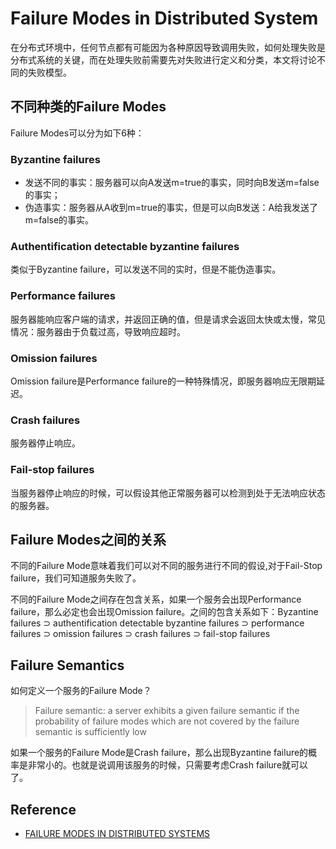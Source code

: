 # Failure Modes in Distributed System
在分布式环境中，任何节点都有可能因为各种原因导致调用失败，如何处理失败是分布式系统的关键，而在处理失败前需要先对失败进行定义和分类，本文将讨论不同的失败模型。

## 不同种类的Failure Modes
Failure Modes可以分为如下6种：

### Byzantine failures
- 发送不同的事实：服务器可以向A发送m=true的事实，同时向B发送m=false的事实；
- 伪造事实：服务器从A收到m=true的事实，但是可以向B发送：A给我发送了m=false的事实。

### Authentification detectable byzantine failures
类似于Byzantine failure，可以发送不同的实时，但是不能伪造事实。

### Performance failures
服务器能响应客户端的请求，并返回正确的值，但是请求会返回太快或太慢，常见情况：服务器由于负载过高，导致响应超时。

### Omission failures
Omission failure是Performance failure的一种特殊情况，即服务器响应无限期延迟。

### Crash failures
服务器停止响应。

### Fail-stop failures
当服务器停止响应的时候，可以假设其他正常服务器可以检测到处于无法响应状态的服务器。

## Failure Modes之间的关系
不同的Failure Mode意味着我们可以对不同的服务进行不同的假设,对于Fail-Stop failure，我们可知道服务失败了。

不同的Failure Mode之间存在包含关系，如果一个服务会出现Performance failure，那么必定也会出现Omission failure。之间的包含关系如下：Byzantine failures ⊃ authentification detectable byzantine failures ⊃ performance failures ⊃ omission failures ⊃ crash failures ⊃ fail-stop failures

## Failure Semantics
如何定义一个服务的Failure Mode？

> Failure semantic: a server exhibits a given failure semantic if the probability of failure modes which are not covered by the failure semantic is sufficiently low

如果一个服务的Failure Mode是Crash failure，那么出现Byzantine failure的概率是非常小的。也就是说调用该服务的时候，只需要考虑Crash failure就可以了。

## Reference
- [FAILURE MODES IN DISTRIBUTED SYSTEMS](http://alvaro-videla.com/2013/12/failure-modes-in-distributed-systems.html)
